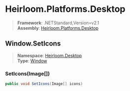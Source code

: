 # Heirloom.Platforms.Desktop

> **Framework**: .NETStandard,Version=v2.1  
> **Assembly**: [Heirloom.Platforms.Desktop][0]  

## Window.SetIcons

> **Namespace**: [Heirloom.Desktop][0]  
> **Type**: [Window][1]  

### SetIcons(Image[])

```cs
public void SetIcons(Image[] icons)
```

[0]: ../Heirloom.Platforms.Desktop.md
[1]: Heirloom.Desktop.Window.md
